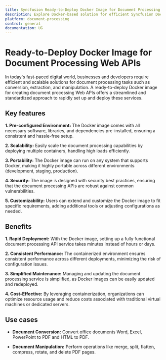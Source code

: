 ```yaml
---
title: Syncfusion Ready-to-Deploy Docker Image for Document Processing Web APIs
description: Explore Docker-based solution for efficient Syncfusion Document Processing Web APIs, designed for rapid deployment, scalability, and security.
platform: document-processing
control: general
documentation: UG
---
```

# Ready-to-Deploy Docker Image for Document Processing Web APIs

In today's fast-paced digital world, businesses and developers require efficient and scalable solutions for document processing tasks such as conversion, extraction, and manipulation. A ready-to-deploy Docker image for creating document processing Web APIs offers a streamlined and standardized approach to rapidly set up and deploy these services.

## Key features

**1. Pre-configured Environment:** The Docker image comes with all necessary software, libraries, and dependencies pre-installed, ensuring a consistent and hassle-free setup.

**2. Scalability:** Easily scale the document processing capabilities by deploying multiple containers, handling high loads efficiently.

**3. Portability:** The Docker image can run on any system that supports Docker, making it highly portable across different environments (development, staging, production).

**4. Security:** The image is designed with security best practices, ensuring that the document processing APIs are robust against common vulnerabilities.

**5. Customizability:** Users can extend and customize the Docker image to fit specific requirements, adding additional tools or adjusting configurations as needed.

## Benefits

**1. Rapid Deployment:** With the Docker image, setting up a fully functional document processing API service takes minutes instead of hours or days.

**2. Consistent Performance:** The containerized environment ensures consistent performance across different deployments, minimizing the risk of configuration issues.

**3. Simplified Maintenance:** Managing and updating the document processing service is simplified, as Docker images can be easily updated and redeployed.

**4. Cost-Effective:** By leveraging containerization, organizations can optimize resource usage and reduce costs associated with traditional virtual machines or dedicated servers.

## Use cases

- **Document Conversion:** Convert office documents Word, Excel, PowerPoint to PDF and HTML to PDF.

- **Document Manipulation:** Perform operations like merge, split, flatten, compress, rotate, and delete PDF pages.
